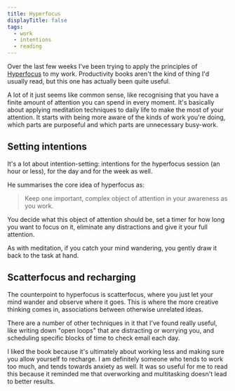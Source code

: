 ```yaml
---
title: Hyperfocus
displayTitle: false
tags:
  - work
  - intentions
  - reading
---
```


Over the last few weeks I've been trying to apply the principles of [Hyperfocus](https://www.waterstones.com/book/hyperfocus/chris-bailey/9781509866137) to my work. Productivity books aren't the kind of thing I'd usually read, but this one has actually been quite useful.

A lot of it just seems like common sense, like recognising that you have a finite amount of attention you can spend in every moment. It's basically about applying meditation techniques to daily life to make the most of your attention. It starts with being more aware of the kinds of work you're doing, which parts are purposeful and which parts are unnecessary busy-work.

## Setting intentions
It's a lot about intention-setting: intentions for the hyperfocus session (an hour or less), for the day and for the week as well.

He summarises the core idea of hyperfocus as:

> Keep one important, complex object of attention in your awareness as you work.

You decide what this object of attention should be, set a timer for how long you want to focus on it, eliminate any distractions and give it your full attention.

As with meditation, if you catch your mind wandering, you gently draw it back to the task at hand.

## Scatterfocus and recharging
The counterpoint to hyperfocus is scatterfocus, where you just let your mind wander and observe where it goes. This is where the more creative thinking comes in, associations between otherwise unrelated ideas.

There are a number of other techniques in it that I've found really useful, like writing down "open loops" that are distracting or worrying you, and scheduling specific blocks of time to check email each day.

I liked the book because it's ultimately about working less and making sure you allow yourself to recharge. I am definitely someone who tends to work too much, and tends towards anxiety as well. It was so useful for me to read this because it reminded me that overworking and multitasking doesn't lead to better results.